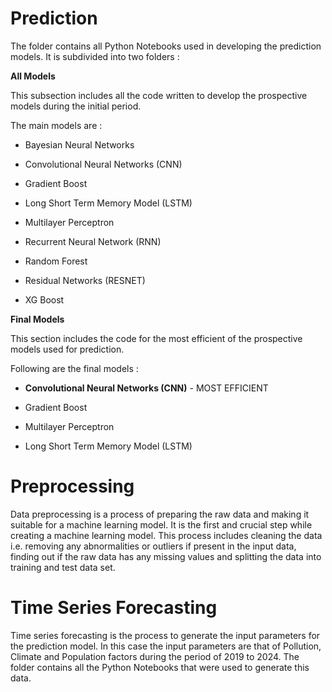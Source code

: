 # Prediction
The folder contains all Python Notebooks used in developing the prediction models. It is subdivided into two folders : 

**All Models**

This subsection includes all the code written to develop the prospective models during the initial period. 

The main models are :

- Bayesian Neural Networks

- Convolutional Neural Networks (CNN)

- Gradient Boost

- Long Short Term Memory Model (LSTM)
 
- Multilayer Perceptron

- Recurrent Neural Network (RNN)

- Random Forest 

- Residual Networks (RESNET)

- XG Boost

**Final Models**

This section includes the code for the most efficient of the prospective models used for prediction. 

Following are the final models :

- **Convolutional Neural Networks (CNN)** - MOST EFFICIENT

- Gradient Boost

- Multilayer Perceptron

- Long Short Term Memory Model (LSTM)



# Preprocessing
Data preprocessing is a process of preparing the raw data and making it suitable for a machine learning model. It is the first and crucial step while creating 
a machine learning model. This process includes cleaning the data i.e. removing any abnormalities or outliers if present in the input data, finding out if the raw
data has any missing values and splitting the data into training and test data set.



# Time Series Forecasting
Time series forecasting is the process to generate the input parameters for the prediction model. In this case the input parameters are that of Pollution, Climate
and Population factors during the period of 2019 to 2024. The folder contains all the Python Notebooks that were used to generate this data.
